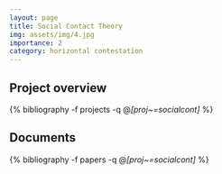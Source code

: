 ```yaml
---
layout: page
title: Social Contact Theory
img: assets/img/4.jpg
importance: 2
category: horizontal contestation
---
```


## Project overview

<div class="publications">

  {% bibliography -f projects -q @*[proj~=socialcont]* %}

</div>

## Documents

<div class="publications">

  {% bibliography -f papers -q @*[proj~=socialcont]* %}

</div>


